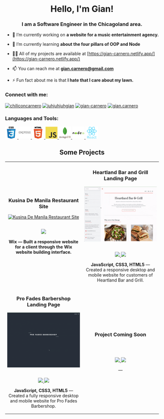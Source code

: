 <h1 align="center">Hello, I'm Gian!</h1>
<h3 align="center"> I am a Software Engineer in the Chicagoland area.</h3>

- 🔭 I’m currently working on **a website for a music entertainment agency.**

- 🌱 I’m currently learning **about the four pillars of OOP and Node**

- 👨‍💻 All of my projects are available at [https://gian-carnero.netlify.app/](https://gian-carnero.netlify.app/)

- 📫 You can reach me at **gian.carnero@gmail.com**

- ⚡ Fun fact about me is that **I hate that I care about my lawn.**

<h3 align="left">Connect with me:</h3>
<p align="left">
<a href="https://codepen.io/chiliconcarnero" target="blank"><img align="center" src="https://raw.githubusercontent.com/rahuldkjain/github-profile-readme-generator/master/src/images/icons/Social/codepen.svg" alt="chiliconcarnero" height="30" width="40" /></a>
<a href="https://twitter.com/juhjuhjuhgian" target="blank"><img align="center" src="https://raw.githubusercontent.com/rahuldkjain/github-profile-readme-generator/master/src/images/icons/Social/twitter.svg" alt="juhjuhjuhgian" height="30" width="40" /></a>
<a href="https://linkedin.com/in/gian-carnero" target="blank"><img align="center" src="https://raw.githubusercontent.com/rahuldkjain/github-profile-readme-generator/master/src/images/icons/Social/linked-in-alt.svg" alt="gian-carnero" height="30" width="40" /></a>
<a href="https://fb.com/gian.carnero" target="blank"><img align="center" src="https://raw.githubusercontent.com/rahuldkjain/github-profile-readme-generator/master/src/images/icons/Social/facebook.svg" alt="gian.carnero" height="30" width="40" /></a>
</p>

<h3 align="left">Languages and Tools:</h3>
<p align="left"> <a href="https://www.w3schools.com/css/" target="_blank" rel="noreferrer"> <img src="https://raw.githubusercontent.com/devicons/devicon/master/icons/css3/css3-original-wordmark.svg" alt="css3" width="40" height="40"/> </a> <a href="https://expressjs.com" target="_blank" rel="noreferrer"> <img src="https://raw.githubusercontent.com/devicons/devicon/master/icons/express/express-original-wordmark.svg" alt="express" width="40" height="40"/> </a> <a href="https://www.w3.org/html/" target="_blank" rel="noreferrer"> <img src="https://raw.githubusercontent.com/devicons/devicon/master/icons/html5/html5-original-wordmark.svg" alt="html5" width="40" height="40"/> </a> <a href="https://developer.mozilla.org/en-US/docs/Web/JavaScript" target="_blank" rel="noreferrer"> <img src="https://raw.githubusercontent.com/devicons/devicon/master/icons/javascript/javascript-original.svg" alt="javascript" width="40" height="40"/> </a> <a href="https://www.mongodb.com/" target="_blank" rel="noreferrer"> <img src="https://raw.githubusercontent.com/devicons/devicon/master/icons/mongodb/mongodb-original-wordmark.svg" alt="mongodb" width="40" height="40"/> </a> <a href="https://nodejs.org" target="_blank" rel="noreferrer"> <img src="https://raw.githubusercontent.com/devicons/devicon/master/icons/nodejs/nodejs-original-wordmark.svg" alt="nodejs" width="40" height="40"/> </a> <a href="https://reactjs.org/" target="_blank" rel="noreferrer"> <img src="https://raw.githubusercontent.com/devicons/devicon/master/icons/react/react-original-wordmark.svg" alt="react" width="40" height="40"/> </a> </p>

<!--Project Section -->

<h2 align="center">Some Projects </h2>
<div align="center">
<table>
<tr>
<td width="50%">
<h3 align="center" color="white">Kusina De Manila Restaurant Site</h2>
<div align="center" >  
<a href='https://www.kusinademanila.com/' target="_blank">
<img src="kusina.gif" alt="Kusina De Manila Restaurant Site" height="auto" width="100%" />
</a>
<br>
<br>
<p>

<a href="https://www.kusinademanila.com/" target="_blank">
<img src="https://img.shields.io/badge/-website-green?style=for-the-badge&color=005da8"/>
</a>
</p>
<p><strong>Wix — Built a responsive website for a client through the Wix website building interface.</p>
</div>
</td>
<td width="50%">
<h3 align="center" color="white">Heartland Bar and Grill Landing Page</h2>
<div align="center" >  
<a href='https://heartland-bar-and-grill.netlify.app/' target="_blank">
<img src="restaurant.gif" alt="Heartland Bar and Grill Landing Page" height="auto" width="100%" />
</a>
<br>
<br>
<p>

<a href="https://github.com/juhjuhjuhgian/This-Is-My-Portfolio/tree/main/Portfolio/html5up-editorial" target="_blank">
<img src="https://img.shields.io/badge/Code-lightgrey?style=for-the-badge&logo=github"/>
</a>  
<a href="https://heartland-bar-and-grill.netlify.app/" target="_blank">
<img src="https://img.shields.io/badge/-website-green?style=for-the-badge&color=005da8"/>
</a>
</p>
<p><strong>JavaScript, CSS3, HTML5</strong> — Created a responsive desktop and mobile website for customers of Heartland Bar and Grill.</p>
</div>
<tr>
</td>
<td width="50%">
<h3 align="center" color="white">Pro Fades Barbershop Landing Page</h2>
<div align="center" >  
<a href='https://pro-fades-barbershop.netlify.app/' target="_blank">
<img src="barbershop.gif" alt="Pro Fades Barbershop Landing Page" height="auto" width="100%" />
</a>
<br>
<br>
<p>
<a href="https://github.com/juhjuhjuhgian/This-Is-My-Portfolio/tree/main/Portfolio/html5up-spectral" target="_blank">
<img src="https://img.shields.io/badge/Code-lightgrey?style=for-the-badge&logo=github"/>
</a>  
<a href="https://pro-fades-barbershop.netlify.app/" target="_blank">
<img src="https://img.shields.io/badge/-website-green?style=for-the-badge&color=005da8"/>
</a>
</p>
<p><strong>JavaScript, CSS3, HTML5</strong> — Created a fully responsive desktop and mobile website for Pro Fades Barbershop.</p>
</div>
</td>
<td width="50%">
<h3 align="center" color="white">Project Coming Soon</h2>
<div align="center" >  
<a href='' target="_blank">
<img src="" alt="" height="auto" width="100%" />
</a>
<br>
<br>
<p>
<a href="" target="_blank">
<img src="https://img.shields.io/badge/Code-lightgrey?style=for-the-badge&logo=github"/>
</a>  
<a href="" target="_blank">
<img src="https://img.shields.io/badge/-website-green?style=for-the-badge&color=005da8"/>
</a>
</p>
<p><strong></strong> — </p>
</div>
</td>
<tr>
<!---- coming
<td width="50%">
<h3 align="center" color="white">Coming Soon</h2>
<div align="center" >  
<a href='#'>
<img src="tianyi-ma-WiONHd_zYI4-unsplash.jpg" alt="Photo by Tianyi Ma on Unsplash" height="auto" width="100%" />
</a>
<br>
<br>
<p>
<a href="https://www.google.com" target="_blank">
<img src="https://img.shields.io/badge/Code-lightgrey?style=for-the-badge&logo=github"/>
</a>  
<a href="https://www.google.com" target="_blank">
<img src="https://img.shields.io/badge/-website-green?style=for-the-badge&color=005da8"/>
</a>
</p>
<p><strong></strong> - </p>
</div>
---->
</table>
